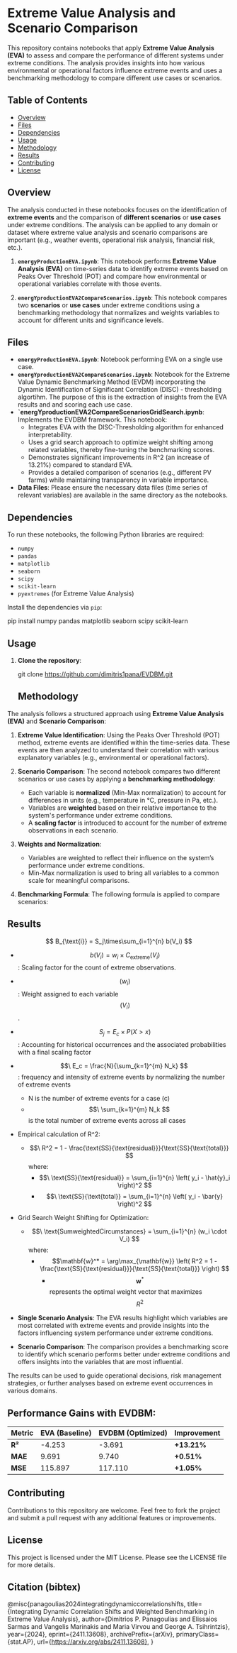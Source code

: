 # Extreme Value Analysis and Scenario Comparison

This repository contains notebooks that apply **Extreme Value Analysis (EVA)** to assess and compare the performance of different systems under extreme conditions. The analysis provides insights into how various environmental or operational factors influence extreme events and uses a benchmarking methodology to compare different use cases or scenarios.

## Table of Contents

- [Overview](#overview)
- [Files](#files)
- [Dependencies](#dependencies)
- [Usage](#usage)
- [Methodology](#methodology)
- [Results](#results)
- [Contributing](#contributing)
- [License](#license)

## Overview

The analysis conducted in these notebooks focuses on the identification of **extreme events** and the comparison of **different scenarios** or **use cases** under extreme conditions. The analysis can be applied to any domain or dataset where extreme value analysis and scenario comparisons are important (e.g., weather events, operational risk analysis, financial risk, etc.).

1. **`energyProductionEVA.ipynb`**: This notebook performs **Extreme Value Analysis (EVA)** on time-series data to identify extreme events based on Peaks Over Threshold (POT) and compare how environmental or operational variables correlate with those events.

2. **`energYproductionEVA2CompareScenarios.ipynb`**: This notebook compares two **scenarios** or **use cases** under extreme conditions using a benchmarking methodology that normalizes and weights variables to account for different units and significance levels.

## Files

- **`energyProductionEVA.ipynb`**: Notebook performing EVA on a single use case.
- **`energYproductionEVA2CompareScenarios.ipynb`**: Notebook for the Extreme Value Dynamic Benchmarking Method (EVDM) incorporating the Dynamic Identification of Significant Correlation (DISC) - thresholding algortihm. The purpose of this is the extraction of insights from the EVA results and and scoring each use case.
- **`energYproductionEVA2CompareScenariosGridSearch.ipynb**: Implements the EVDBM framework. This notebook:
	-	Integrates EVA with the DISC-Thresholding algorithm for enhanced interpretability.
	-	Uses a grid search approach to optimize weight shifting among related variables, thereby fine-tuning the benchmarking scores.
	-	Demonstrates significant improvements in  R^2  (an increase of 13.21%) compared to standard EVA.
	-	Provides a detailed comparison of scenarios (e.g., different PV farms) while maintaining transparency in variable importance.
- **Data Files**: Please ensure the necessary data files (time series of relevant variables) are available in the same directory as the notebooks.

## Dependencies

To run these notebooks, the following Python libraries are required:

- `numpy`
- `pandas`
- `matplotlib`
- `seaborn`
- `scipy`
- `scikit-learn`
- `pyextremes` (for Extreme Value Analysis)

Install the dependencies via `pip`:

pip install numpy pandas matplotlib seaborn scipy scikit-learn

## Usage

1. **Clone the repository**:

   git clone https://github.com/dimitris1pana/EVDBM.git

   ## Methodology

The analysis follows a structured approach using **Extreme Value Analysis (EVA)** and **Scenario Comparison**:

1. **Extreme Value Identification**: Using the Peaks Over Threshold (POT) method, extreme events are identified within the time-series data. These events are then analyzed to understand their correlation with various explanatory variables (e.g., environmental or operational factors).

2. **Scenario Comparison**: The second notebook compares two different scenarios or use cases by applying a **benchmarking methodology**:
   - Each variable is **normalized** (Min-Max normalization) to account for differences in units (e.g., temperature in °C, pressure in Pa, etc.).
   - Variables are **weighted** based on their relative importance to the system's performance under extreme conditions.
   - A **scaling factor** is introduced to account for the number of extreme observations in each scenario.

3. **Weights and Normalization**:
   - Variables are weighted to reflect their influence on the system’s performance under extreme conditions.
   - Min-Max normalization is used to bring all variables to a common scale for meaningful comparisons.

4. **Benchmarking Formula**:
   The following formula is applied to compare scenarios:

## Results
$$ B_{\text{i}} = S_j\times\sum_{i=1}^{n} b(V_i) $$

- $$\ b(V_i) =  w_i \times{C_\text{extreme}}(V_i)$$: Scaling factor for the count of extreme observations.
- $$\ ( w_i ) $$ : Weight assigned to each variable $$\ ( V_i ) $$.
- $$\ S_j = E_c \times P(X>x) $$: Accounting for historical occurrences and the associated probabilities with a final scaling factor
- $$\ E_c = \frac{N}{\sum_{k=1}^{m} N_k} $$: frequency and intensity of extreme events by normalizing the number of extreme events
   - N  is the number of extreme events for a case (c)
   - $$\ \sum_{k=1}^{m} N_k $$ is the total number of extreme events across all cases
- Empirical calculation of R^2:
   -  $$\ R^2 = 1 - \frac{\text{SS}{\text{residual}}}{\text{SS}{\text{total}}} $$
   where: 
      - $$\ \text{SS}{\text{residual}} = \sum_{i=1}^{n} \left( y_i - \hat{y}_i \right)^2 $$
      - $$\ \text{SS}{\text{total}} = \sum_{i=1}^{n} \left( y_i - \bar{y} \right)^2 $$
- Grid Search Weight Shifting for Optimization:
   -  $$\ \text{SumweightedCircumstances} = \sum_{i=1}^{n} (w_i \cdot V_i) $$
   where: 
      - $$\mathbf{w}^* = \arg\max_{\mathbf{w}} \left( R^2 = 1 - \frac{\text{SS}{\text{residual}}}{\text{SS}{\text{total}}} \right) $$
         - $$ \mathbf{w}^*$$ represents the optimal weight vector that maximizes    $$R^2$$

- **Single Scenario Analysis**: The EVA results highlight which variables are most correlated with extreme events and provide insights into the factors influencing system performance under extreme conditions.
- **Scenario Comparison**: The comparison provides a benchmarking score to identify which scenario performs better under extreme conditions and offers insights into the variables that are most influential.

The results can be used to guide operational decisions, risk management strategies, or further analyses based on extreme event occurrences in various domains.

## Performance Gains with EVDBM:
| **Metric** | **EVA (Baseline)** | **EVDBM (Optimized)** | **Improvement** |
|-----------|-------------------|----------------------|----------------|
| **R²**    | -4.253            | -3.691               | **+13.21%**   |
| **MAE**   | 9.691             | 9.740                | **+0.51%**    |
| **MSE**   | 115.897           | 117.110              | **+1.05%**    |

## Contributing

Contributions to this repository are welcome. Feel free to fork the project and submit a pull request with any additional features or improvements.

## License

This project is licensed under the MIT License. Please see the LICENSE file for more details.

## Citation (bibtex)
@misc{panagoulias2024integratingdynamiccorrelationshifts,
      title={Integrating Dynamic Correlation Shifts and Weighted Benchmarking in Extreme Value Analysis}, 
      author={Dimitrios P. Panagoulias and Elissaios Sarmas and Vangelis Marinakis and Maria Virvou and George A. Tsihrintzis},
      year={2024},
      eprint={2411.13608},
      archivePrefix={arXiv},
      primaryClass={stat.AP},
      url={https://arxiv.org/abs/2411.13608}, 
}
```
